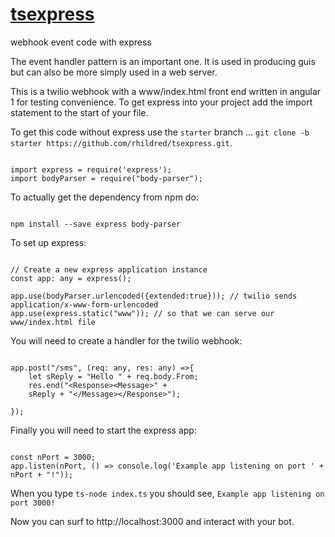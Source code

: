 # <a href="https://github.com/rhildred/tsexpress" target="_blank">tsexpress</a>

webhook event code with express

The event handler pattern is an important one. It is used in producing guis but can also be more simply used in a web server.

This is a twilio webhook with a www/index.html front end written in angular 1 for testing convenience. To get express into your project add the import statement to the start of your file.

To get this code without express use the `starter` branch ... `git clone -b starter https://github.com/rhildred/tsexpress.git`.

```

import express = require('express');
import bodyParser = require("body-parser");

```

To actually get the dependency from npm do:

```

npm install --save express body-parser

```

To set up express:

```

// Create a new express application instance
const app: any = express();

app.use(bodyParser.urlencoded({extended:true})); // twilio sends application/x-www-form-urlencoded
app.use(express.static("www")); // so that we can serve our www/index.html file

```

You will need to create a handler for the twilio webhook:

```

app.post("/sms", (req: any, res: any) =>{
    let sReply = "Hello " + req.body.From;
    res.end("<Response><Message>" + 
    sReply + "</Message></Response>");

});

```

Finally you will need to start the express app:

```

const nPort = 3000;
app.listen(nPort, () => console.log('Example app listening on port ' + nPort + "!"));

```

When you type `ts-node index.ts` you should see, `Example app listening on port 3000!`

Now you can surf to http://localhost:3000 and interact with your bot.
